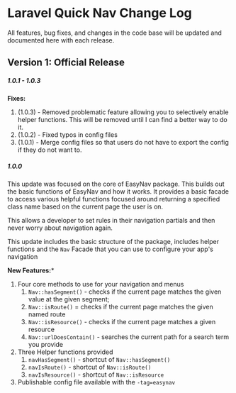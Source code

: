 # Laravel Quick Nav Change Log

All features, bug fixes, and changes in the code base will be updated and documented here with each release.

## Version 1: Official Release

##### 1.0.1 - 1.0.3

**Fixes:**

1. (1.0.3) - Removed problematic feature allowing you to selectively enable helper functions. This will be removed until I can find a better way to do it.
1. (1.0.2) - Fixed typos in config files
1. (1.0.1) - Merge config files so that users do not have to export the config if they do not want to.

##### 1.0.0

This update was focused on the core of EasyNav package. This builds out the basic functions of EasyNav and how it works. It provides a basic facade to access various helpful functions focused around returning a specified class name based on the current page the user is on.

This allows a developer to set rules in their navigation partials and then never worry about navigation again.

This update includes the basic structure of the package, includes helper functions and the `Nav` Facade that you can use to configure your app's navigation

**New Features:***

1. Four core methods to use for your navigation and menus
	1. `Nav::hasSegment()` - checks if the current page matches the given value at the given segment;
	1. `Nav::isRoute()` = checks if the current page matches the given named route
	1. `Nav::isResource()` - checks if the current page matches a given resource
	1. `Nav::urlDoesContain()` - searches the current path for a search term you provide
1. Three Helper functions provided
	1. `navHasSegment()` - shortcut of `Nav::hasSegment()`
	1. `navIsRoute()` - shortcut of `Nav::isRoute()`
	1. `navIsResource()` - shortcut of `Nav::isResource`
1. Publishable config file available with the `-tag=easynav`
